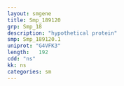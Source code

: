 ```yaml
---
layout: smgene
title: Smp_189120
grp: Smp_18
description: "hypothetical protein"
smp: Smp_189120.1
uniprot: "G4VFK3"
length:   192
cdd: "ns"
kk: ns
categories: sm
---
```

